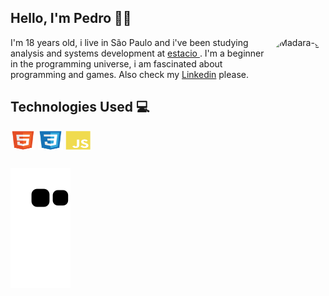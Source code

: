 ## Hello, I'm Pedro 👋🏻
 
<img align="right" alt="Madara-gif" height="150" style="border-radius:50px;" src="https://elcho911.netlify.app/Elkhan2003-icons/madara-v2.gif">

 I'm 18 years old, i live in São Paulo and i've been studying analysis and systems development at <a href="https://estacio.br/" target="_blank" >estacio </a>.
 I'm a beginner in the programming universe, i am fascinated about programming and games.  Also check my <a href="https://www.linkedin.com/in/pedro-oliveira-038618269/" target="_blank"> Linkedin</a> please.
 
 ## Technologies Used :computer:

<div style="display: inline_block">
  <img align="center" alt="Pedro-HTML" height="30" width="40" src="https://raw.githubusercontent.com/devicons/devicon/master/icons/html5/html5-original.svg">
  <img align="center" alt="Pedro-CSS" height="30" width="40" src="https://raw.githubusercontent.com/devicons/devicon/master/icons/css3/css3-original.svg">
  <img align="center" alt="Pedro-Js" height="30" width="40" src="https://raw.githubusercontent.com/devicons/devicon/master/icons/javascript/javascript-plain.svg">
</div>

##

![Snake animation](https://github.com/RyanOlivrdev/ryanolivrdev/blob/output/github-contribution-grid-snake.svg) 

##


